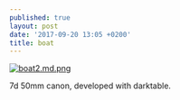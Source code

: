 ```yaml
---
published: true
layout: post
date: '2017-09-20 13:05 +0200'
title: boat
---
```

[![boat2.md.png](https://cdn.scrot.moe/images/2017/09/20/boat2.md.png)](https://cdn.scrot.moe/images/2017/09/20/boat2.png)

7d 50mm canon, developed with darktable.
